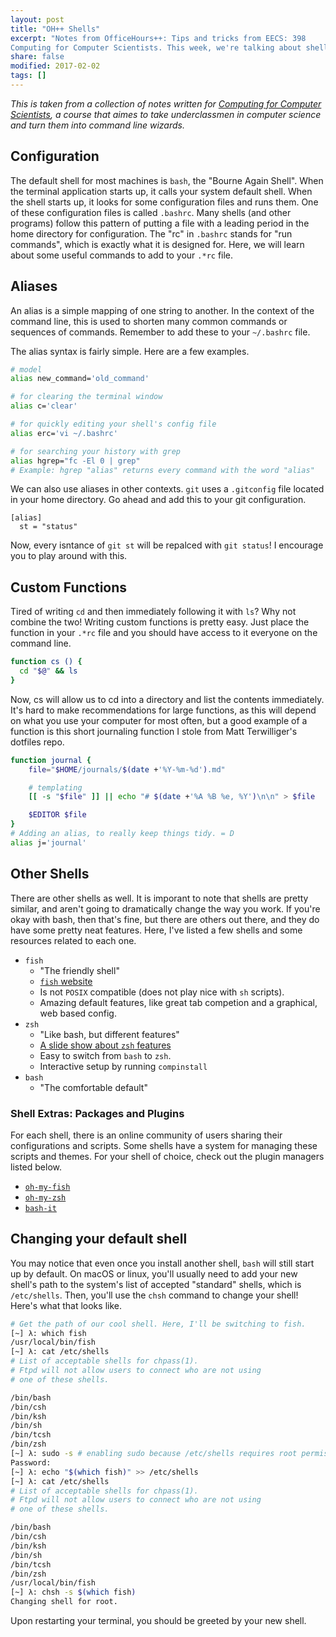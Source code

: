 ```yaml
---
layout: post
title: "OH++ Shells"
excerpt: "Notes from OfficeHours++: Tips and tricks from EECS: 398
Computing for Computer Scientists. This week, we're talking about shells!"
share: false
modified: 2017-02-02
tags: []
---
```


_This is taken from a collection of notes written for [Computing for Computer
Scientists](https://c4cs.github.io), a course that aimes to take underclassmen in computer science and
turn them into command line wizards._


## Configuration
The default shell for most machines is `bash`, the "Bourne Again Shell". When
the terminal application starts up, it calls your system default shell. When
the shell starts up, it looks for some configuration files and runs them. One
of these configuration files is called `.bashrc`. Many shells (and other
programs) follow this pattern of putting a file with a leading period
in the home directory for configuration. The "rc" in `.bashrc` stands for
"run commands", which is exactly what it is designed for. Here, we will learn
about some useful commands to add to your `.*rc` file.


## Aliases
An alias is a simple mapping of one string to another. In the context of the
command line, this is used to shorten many common commands or sequences of
commands. Remember to add these to your `~/.bashrc` file.

The alias syntax is fairly simple. Here are a few examples.

```bash
# model
alias new_command='old_command'

# for clearing the terminal window
alias c='clear'

# for quickly editing your shell's config file
alias erc='vi ~/.bashrc'

# for searching your history with grep
alias hgrep="fc -El 0 | grep"
# Example: hgrep "alias" returns every command with the word "alias"
```

We can also use aliases in other contexts. `git` uses a `.gitconfig` file
located in your home directory. Go ahead and add this to your git
configuration.

```
[alias]
  st = "status"
```

Now, every isntance of `git st` will be repalced with `git status`! I encourage
you to play around with this.


## Custom Functions

Tired of writing `cd` and then immediately following it with `ls`? Why not
combine the two! Writing custom functions is pretty easy. Just place the
function in your `.*rc` file and you should have access to it everyone on the
command line.

```bash
function cs () {
  cd "$@" && ls
}
```

Now, cs will allow us to cd into a directory and list the contents immediately.
It's hard to make recommendations for large functions, as this will depend on
what you use your computer for most often, but a good example of a function is
this short journaling function I stole from Matt Terwilliger's dotfiles repo.

```bash
function journal {
    file="$HOME/journals/$(date +'%Y-%m-%d').md"

    # templating
    [[ -s "$file" ]] || echo "# $(date +'%A %B %e, %Y')\n\n" > $file

    $EDITOR $file
}
# Adding an alias, to really keep things tidy. = D
alias j='journal'
```

## Other Shells
There are other shells as well. It is imporant to note that shells are pretty
similar, and aren't going to dramatically change the way you work. If you're
okay with bash, then that's fine, but there are others out there, and they do
have some pretty neat features.  Here, I've listed a few shells and some
resources related to each one.

* `fish`
  - "The friendly shell"
  - [`fish` website](https://fishshell.com/)
  - Is not `POSIX` compatible (does not play nice with `sh` scripts).
  - Amazing default features, like great tab competion and a graphical, web
    based config.
* `zsh`
  - "Like bash, but different features"
  - [A slide show about `zsh` features](http://www.slideshare.net/jaguardesignstudio/why-zsh-is-cooler-than-your-shell-16194692)
  - Easy to switch from `bash` to `zsh`.
  - Interactive setup by running `compinstall`
* `bash`
  - "The comfortable default"

### Shell Extras: Packages and Plugins
For each shell, there is an online community of users sharing their
configurations and scripts. Some shells have a system for managing these
scripts and themes. For your shell of choice, check out the plugin managers
listed below.

* [`oh-my-fish`](https://github.com/oh-my-fish/oh-my-fish)
* [`oh-my-zsh`](http://ohmyz.sh/)
* [`bash-it`](https://github.com/Bash-it/bash-it)

## Changing your default shell
You may notice that even once you install another shell, `bash` will still
start up by default. On macOS or linux, you'll usually need to add your new
shell's path to the system's list of accepted "standard" shells, which is
`/etc/shells`. Then, you'll use the `chsh` command to change your shell! Here's
what that looks like.


```bash
# Get the path of our cool shell. Here, I'll be switching to fish.
[~] λ: which fish
/usr/local/bin/fish
[~] λ: cat /etc/shells
# List of acceptable shells for chpass(1).
# Ftpd will not allow users to connect who are not using
# one of these shells.

/bin/bash
/bin/csh
/bin/ksh
/bin/sh
/bin/tcsh
/bin/zsh
[~] λ: sudo -s # enabling sudo because /etc/shells requires root permission
Password:
[~] λ: echo "$(which fish)" >> /etc/shells
[~] λ: cat /etc/shells
# List of acceptable shells for chpass(1).
# Ftpd will not allow users to connect who are not using
# one of these shells.

/bin/bash
/bin/csh
/bin/ksh
/bin/sh
/bin/tcsh
/bin/zsh
/usr/local/bin/fish
[~] λ: chsh -s $(which fish)
Changing shell for root.
```

Upon restarting your terminal, you should be greeted by your new shell.

